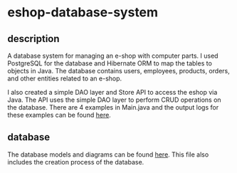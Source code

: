 # eshop-database-system

## description
A database system for managing an e-shop with computer parts. I used PostgreSQL for the database and Hibernate ORM to map the tables to objects in Java. The database contains users, employees, products, orders, and other entities related to an e-shop.

I also created a simple DAO layer and Store API to access the eshop via Java. The API uses the simple DAO layer to perform CRUD operations on the database. There are 4 examples in Main.java and the output logs for these examples can be found [here](https://github.com/soumarvit/eshop-database-system/tree/main/showcase_images).

## database
The database models and diagrams can be found [here](https://github.com/soumarvit/eshop-database-system/blob/main/database.pdf). This file also includes the creation process of the database.
